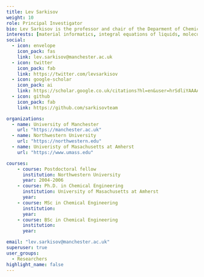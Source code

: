 ```yaml
---
title: Lev Sarkisov
weight: 10
role: Principal Investigator
bio: Lev Sarkisov is the professor and chair of the Deparment of Chemical Engineering at the University of Manchester, UK.
interests: [material informatics, integral equations of liquids, molecular simulations, zeolites, metal-organic frameworks, machine learning, adsorptive separations, open-source softwares, process modeling, data science.]
social:
  - icon: envelope
    icon_pack: fas
    link: lev.sarkisov@manchester.ac.uk
  - icon: twitter
    icon_pack: fab
    link: https://twitter.com/levsarkisov
  - icon: google-scholar
    icon_pack: ai
    link: https://scholar.google.co.uk/citations?hl=en&user=hrSdliYAAAAJ&view_op=list_works&sortby=pubdate
  - icon: github
    icon_pack: fab
    link: https://github.com/sarkisovteam

organizations:
  - name: University of Manchester
    url: "https://manchester.ac.uk"
  - name: Northwestern University 
    url: "https://northwestern.edu" 
  - name: Univeristy of Masachusetts at Amherst
    url: "https://www.umass.edu"

courses:
    - course: Postdoctoral fellow
      institution: Northwestern University
      year: 2004-2006
    - course: Ph.D. in Chemical Engineering
      institution: University of Masachusetts at Amherst
      year: 
    - course: MSc in Chemical Engineering
      institution: 
      year: 
    - course: BSc in Chemical Engineering
      institution: 
      year: 

email: "lev.sarkisov@manchester.ac.uk"
superuser: true
user_groups:
  - Researchers
highlight_name: false
---
```

<!-- Arun Gopalan is a postdoctoral fellow in the Lev Sarkisov Research group at University of Manchester. -->